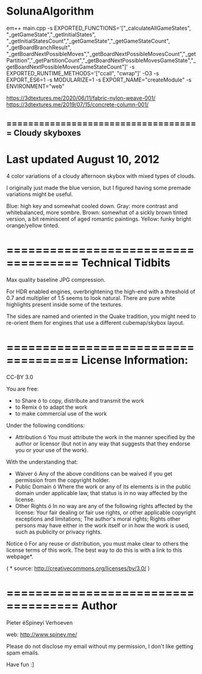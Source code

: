 # SolunaAlgorithm
 
em++ main.cpp -s EXPORTED_FUNCTIONS='["_calculateAllGameStates", "_getGameState","_getInitialStates", "_getInitialStatesCount","_getGameState","_getGameStateCount", "_getBoardBranchResult", "_getBoardNextPossibleMoves","_getBoardNextPossibleMovesCount","_getPartition","_getPartitionCount","_getBoardNextPossibleMovesGameState","_getBoardNextPossibleMovesGameStateCount"]' -s EXPORTED_RUNTIME_METHODS='["ccall", "cwrap"]' -O3 -s EXPORT_ES6=1 -s MODULARIZE=1 -s EXPORT_NAME="createModule" -s ENVIRONMENT="web"

https://3dtextures.me/2020/06/11/fabric-nylon-weave-001/
https://3dtextures.me/2019/07/15/concrete-column-001/

====================================
Cloudy skyboxes
---------------
Last updated August 10, 2012
====================================

4 color variations of a cloudy afternoon skybox with mixed types of clouds.

I originally just made the blue version, but I figured having some premade variations might be useful.

Blue: high key and somewhat cooled down.
Gray: more contrast and whitebalanced, more sombre.
Brown: somewhat of a sickly brown tinted version, a bit reminiscent of aged romantic paintings.
Yellow: funky bright orange/yellow tinted.

====================================
Technical Tidbits
====================================

Max quality baseline JPG compression.

For HDR enabled engines, overbrightening the high-end with a threshold of 0.7 and multiplier of 1.5 seems to look natural.
There are pure white highlights present inside some of the textures.

The sides are named and oriented in the Quake tradition, you might need to re-orient them for engines that use a different cubemap/skybox layout.

====================================
License Information:
====================================

CC-BY 3.0

You are free:

* to Share ó to copy, distribute and transmit the work
* to Remix ó to adapt the work
* to make commercial use of the work

Under the following conditions:

* Attribution ó You must attribute the work in the manner specified by the author or licensor (but not in any way that suggests that they endorse you or your use of the work).

With the understanding that:

* Waiver ó Any of the above conditions can be waived if you get permission from the copyright holder.
* Public Domain ó Where the work or any of its elements is in the public domain under applicable law, that status is in no way affected by the license.
* Other Rights ó In no way are any of the following rights affected by the license:
Your fair dealing or fair use rights, or other applicable copyright exceptions and limitations;
The author's moral rights;
Rights other persons may have either in the work itself or in how the work is used, such as publicity or privacy rights.

Notice ó For any reuse or distribution, you must make clear to others the license terms of this work. The best way to do this is with a link to this webpage*.

( * source: http://creativecommons.org/licenses/by/3.0/ )

====================================
Author
====================================

Pieter ëSpineyí Verhoeven

web: http://www.spiney.me/

Please do not disclose my email without my permission, I don't like getting spam emails.

Have fun :]
